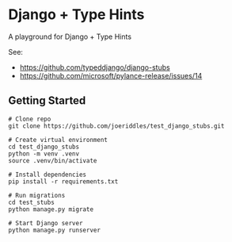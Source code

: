 # Django + Type Hints

A playground for Django + Type Hints 

See:
- https://github.com/typeddjango/django-stubs
- https://github.com/microsoft/pylance-release/issues/14

## Getting Started
```shell
# Clone repo
git clone https://github.com/joeriddles/test_django_stubs.git

# Create virtual environment
cd test_django_stubs
python -m venv .venv
source .venv/bin/activate

# Install dependencies
pip install -r requirements.txt

# Run migrations
cd test_stubs
python manage.py migrate

# Start Django server
python manage.py runserver
```
